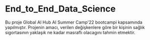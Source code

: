# End_to_End_Data_Science

Bu proje Global AI Hub AI Summer Camp'22 bootcampi kapsamında yapılmıştır. Projenin amacı, verilen değişkenlere göre bir kişinin sağlık sigortasının yaklaşık ne kadar masraflı olacagını tahmin etmektir.

